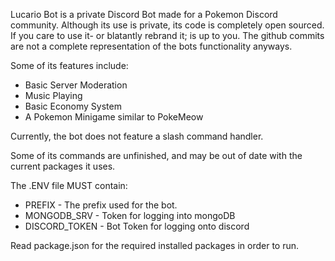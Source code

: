 Lucario Bot is a private Discord Bot made for a Pokemon Discord community. 
Although its use is private, its code is completely open sourced. If you care to use it- or blatantly rebrand it; is up to you. The github commits are not a complete representation of the bots functionality anyways.

Some of its features include:
- Basic Server Moderation
- Music Playing
- Basic Economy System
- A Pokemon Minigame similar to PokeMeow

Currently, the bot does not feature a slash command handler.


Some of its commands are unfinished, and may be out of date with the current packages it uses.

The .ENV file MUST contain:
- PREFIX - The prefix used for the bot.
- MONGODB_SRV - Token for logging into mongoDB 
- DISCORD_TOKEN - Bot Token for logging onto discord

Read package.json for the required installed packages in order to run. 

